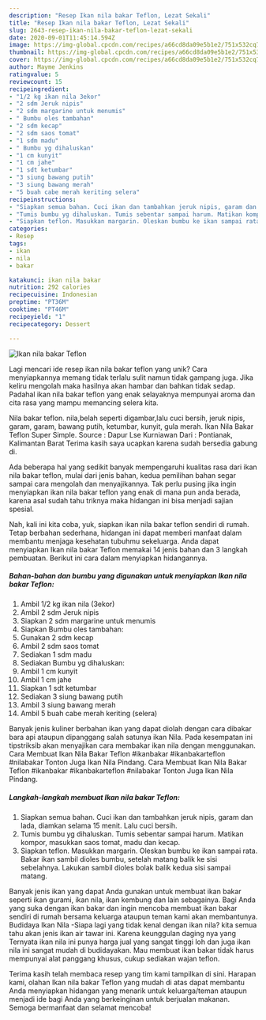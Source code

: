 ```yaml
---
description: "Resep Ikan nila bakar Teflon, Lezat Sekali"
title: "Resep Ikan nila bakar Teflon, Lezat Sekali"
slug: 2643-resep-ikan-nila-bakar-teflon-lezat-sekali
date: 2020-09-01T11:45:14.594Z
image: https://img-global.cpcdn.com/recipes/a66cd8da09e5b1e2/751x532cq70/ikan-nila-bakar-teflon-foto-resep-utama.jpg
thumbnail: https://img-global.cpcdn.com/recipes/a66cd8da09e5b1e2/751x532cq70/ikan-nila-bakar-teflon-foto-resep-utama.jpg
cover: https://img-global.cpcdn.com/recipes/a66cd8da09e5b1e2/751x532cq70/ikan-nila-bakar-teflon-foto-resep-utama.jpg
author: Mayme Jenkins
ratingvalue: 5
reviewcount: 15
recipeingredient:
- "1/2 kg ikan nila 3ekor"
- "2 sdm Jeruk nipis"
- "2 sdm margarine untuk menumis"
- " Bumbu oles tambahan"
- "2 sdm kecap"
- "2 sdm saos tomat"
- "1 sdm madu"
- " Bumbu yg dihaluskan"
- "1 cm kunyit"
- "1 cm jahe"
- "1 sdt ketumbar"
- "3 siung bawang putih"
- "3 siung bawang merah"
- "5 buah cabe merah keriting selera"
recipeinstructions:
- "Siapkan semua bahan. Cuci ikan dan tambahkan jeruk nipis, garam dan lada, diamkan selama 15 menit. Lalu cuci bersih."
- "Tumis bumbu yg dihaluskan. Tumis sebentar sampai harum. Matikan kompor, masukkan saos tomat, madu dan kecap."
- "Siapkan teflon. Masukkan margarin. Oleskan bumbu ke ikan sampai rata. Bakar ikan sambil dioles bumbu, setelah matang balik ke sisi sebelahnya. Lakukan sambil dioles bolak balik kedua sisi sampai matang."
categories:
- Resep
tags:
- ikan
- nila
- bakar

katakunci: ikan nila bakar 
nutrition: 292 calories
recipecuisine: Indonesian
preptime: "PT36M"
cooktime: "PT46M"
recipeyield: "1"
recipecategory: Dessert

---
```



![Ikan nila bakar Teflon](https://img-global.cpcdn.com/recipes/a66cd8da09e5b1e2/751x532cq70/ikan-nila-bakar-teflon-foto-resep-utama.jpg)

Lagi mencari ide resep ikan nila bakar teflon yang unik? Cara menyiapkannya memang tidak terlalu sulit namun tidak gampang juga. Jika keliru mengolah maka hasilnya akan hambar dan bahkan tidak sedap. Padahal ikan nila bakar teflon yang enak selayaknya mempunyai aroma dan cita rasa yang mampu memancing selera kita.

Nila bakar teflon. nila,belah seperti digambar,lalu cuci bersih, jeruk nipis, garam, garam, bawang putih, ketumbar, kunyit, gula merah. Ikan Nila Bakar Teflon Super Simple. Source : Dapur Lse Kurniawan Dari : Pontianak, Kalimantan Barat Terima kasih saya ucapkan karena sudah bersedia gabung di.

Ada beberapa hal yang sedikit banyak mempengaruhi kualitas rasa dari ikan nila bakar teflon, mulai dari jenis bahan, kedua pemilihan bahan segar sampai cara mengolah dan menyajikannya. Tak perlu pusing jika ingin menyiapkan ikan nila bakar teflon yang enak di mana pun anda berada, karena asal sudah tahu triknya maka hidangan ini bisa menjadi sajian spesial.


Nah, kali ini kita coba, yuk, siapkan ikan nila bakar teflon sendiri di rumah. Tetap berbahan sederhana, hidangan ini dapat memberi manfaat dalam membantu menjaga kesehatan tubuhmu sekeluarga. Anda dapat menyiapkan Ikan nila bakar Teflon memakai 14 jenis bahan dan 3 langkah pembuatan. Berikut ini cara dalam menyiapkan hidangannya.

<!--inarticleads1-->

##### Bahan-bahan dan bumbu yang digunakan untuk menyiapkan Ikan nila bakar Teflon:

1. Ambil 1/2 kg ikan nila (3ekor)
1. Ambil 2 sdm Jeruk nipis
1. Siapkan 2 sdm margarine untuk menumis
1. Siapkan  Bumbu oles tambahan:
1. Gunakan 2 sdm kecap
1. Ambil 2 sdm saos tomat
1. Sediakan 1 sdm madu
1. Sediakan  Bumbu yg dihaluskan:
1. Ambil 1 cm kunyit
1. Ambil 1 cm jahe
1. Siapkan 1 sdt ketumbar
1. Sediakan 3 siung bawang putih
1. Ambil 3 siung bawang merah
1. Ambil 5 buah cabe merah keriting (selera)


Banyak jenis kuliner berbahan ikan yang dapat diolah dengan cara dibakar bara api ataupun dipanggang salah satunya ikan Nila. Pada kesempatan ini tipstriksib akan menyajikan cara membakar ikan nila dengan menggunakan. Cara Membuat Ikan Nila Bakar Teflon #ikanbakar #ikanbakarteflon #nilabakar Tonton Juga Ikan Nila Pindang. Cara Membuat Ikan Nila Bakar Teflon #ikanbakar #ikanbakarteflon #nilabakar Tonton Juga Ikan Nila Pindang. 

<!--inarticleads2-->

##### Langkah-langkah membuat Ikan nila bakar Teflon:

1. Siapkan semua bahan. Cuci ikan dan tambahkan jeruk nipis, garam dan lada, diamkan selama 15 menit. Lalu cuci bersih.
1. Tumis bumbu yg dihaluskan. Tumis sebentar sampai harum. Matikan kompor, masukkan saos tomat, madu dan kecap.
1. Siapkan teflon. Masukkan margarin. Oleskan bumbu ke ikan sampai rata. Bakar ikan sambil dioles bumbu, setelah matang balik ke sisi sebelahnya. Lakukan sambil dioles bolak balik kedua sisi sampai matang.


Banyak jenis ikan yang dapat Anda gunakan untuk membuat ikan bakar seperti ikan gurami, ikan nila, ikan kembung dan lain sebagainya. Bagi Anda yang suka dengan ikan bakar dan ingin mencoba membuat ikan bakar sendiri di rumah bersama keluarga ataupun teman kami akan membantunya. Budidaya Ikan Nila -Siapa lagi yang tidak kenal dengan ikan nila? kita semua tahu akan jenis ikan air tawar ini. Karena keunggulan daging nya yang Ternyata ikan nila ini punya harga jual yang sangat tinggi loh dan juga ikan nila ini sangat mudah di budidayakan. Mau membuat ikan bakar tidak harus mempunyai alat panggang khusus, cukup sediakan wajan teflon. 

Terima kasih telah membaca resep yang tim kami tampilkan di sini. Harapan kami, olahan Ikan nila bakar Teflon yang mudah di atas dapat membantu Anda menyiapkan hidangan yang menarik untuk keluarga/teman ataupun menjadi ide bagi Anda yang berkeinginan untuk berjualan makanan. Semoga bermanfaat dan selamat mencoba!
